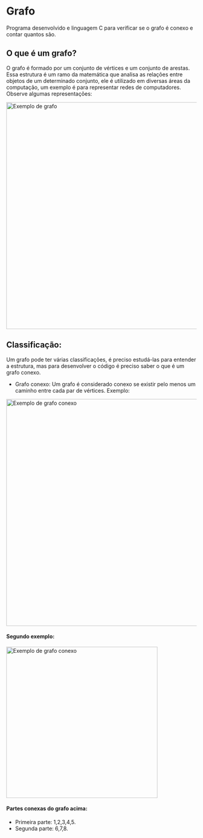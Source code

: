 # Grafo
Programa desenvolvido e linguagem C para verificar se o grafo é conexo e contar quantos são.

## O que é um grafo?
O grafo é formado por um conjunto de vértices e um conjunto de arestas. Essa estrutura é um ramo da matemática que analisa as relações entre objetos de um determinado conjunto, ele é utilizado em diversas áreas da computação, um exemplo é para representar redes de computadores. Observe algumas representações:

<img src="https://github.com/anabias/grafo/blob/main/grafo-img.png" alt = "Exemplo de grafo" width="600px"/>

## Classificação:
Um grafo pode ter várias classificações, é preciso estudá-las para entender a estrutura, mas para desenvolver o código é preciso saber o que é um grafo conexo.

* Grafo conexo:
Um grafo é considerado conexo se existir pelo menos um caminho entre cada par de vértices. Exemplo:

<img src="https://github.com/anabias/grafo/blob/main/grafo-conexo-img.png" alt = "Exemplo de grafo conexo" width="600px"/>

#### Segundo exemplo:

<img src="https://github.com/anabias/grafo/blob/main/conexo-Exemplo2.png" alt = "Exemplo de grafo conexo" width="400px"/>

#### Partes conexas do grafo acima:
* Primeira parte: 1,2,3,4,5.
* Segunda parte: 6,7,8.
